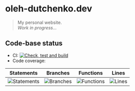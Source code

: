 # oleh-dutchenko.dev

> My personal website.  
> _Work in progress..._

## Code-base status

-   CI: [![Check, test and build](https://github.com/OlehDutchenko/oleh-dutchenko.dev/actions/workflows/ci.yml/badge.svg)](https://github.com/OlehDutchenko/oleh-dutchenko.dev/actions/workflows/ci.yml)
-   Code coverage:

| Statements                                                                         | Branches                                                                   | Functions                                                                        | Lines                                                                   |
| ---------------------------------------------------------------------------------- | -------------------------------------------------------------------------- | -------------------------------------------------------------------------------- | ----------------------------------------------------------------------- |
| ![Statements](https://img.shields.io/badge/statements-29.82%25-red.svg?style=flat) | ![Branches](https://img.shields.io/badge/branches-0%25-red.svg?style=flat) | ![Functions](https://img.shields.io/badge/functions-27.58%25-red.svg?style=flat) | ![Lines](https://img.shields.io/badge/lines-30.9%25-red.svg?style=flat) |
